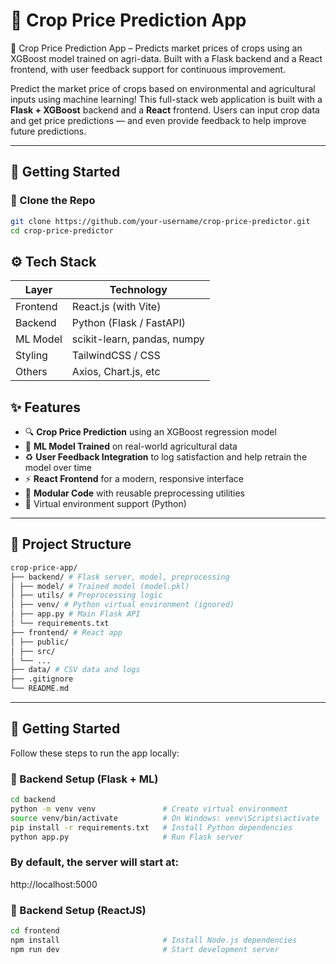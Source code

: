 # 🌾 Crop Price Prediction App

🌾 Crop Price Prediction App – Predicts market prices of crops using an XGBoost model trained on agri-data. Built with a Flask backend and a React frontend, with user feedback support for continuous improvement.

Predict the market price of crops based on environmental and agricultural inputs using machine learning! This full-stack web application is built with a **Flask + XGBoost** backend and a **React** frontend. Users can input crop data and get price predictions — and even provide feedback to help improve future predictions.

---

## 🚀 Getting Started

### 🔧 Clone the Repo

```bash
git clone https://github.com/your-username/crop-price-predictor.git
cd crop-price-predictor

```

## ⚙️ Tech Stack

| Layer      | Technology                 |
|------------|----------------------------|
| Frontend   | React.js (with Vite)       |
| Backend    | Python (Flask / FastAPI)   |
| ML Model   | scikit-learn, pandas, numpy|
| Styling    | TailwindCSS / CSS          |
| Others     | Axios, Chart.js, etc       |

## ✨ Features

- 🔍 **Crop Price Prediction** using an XGBoost regression model
- 🧠 **ML Model Trained** on real-world agricultural data
- ♻️ **User Feedback Integration** to log satisfaction and help retrain the model over time
- ⚡ **React Frontend** for a modern, responsive interface
- 🧪 **Modular Code** with reusable preprocessing utilities
- 🔐 Virtual environment support (Python)

---

## 📁 Project Structure

```bash
crop-price-app/
├── backend/ # Flask server, model, preprocessing
│ ├── model/ # Trained model (model.pkl)
│ ├── utils/ # Preprocessing logic
│ ├── venv/ # Python virtual environment (ignored)
│ ├── app.py # Main Flask API
│ └── requirements.txt
├── frontend/ # React app
│ ├── public/
│ ├── src/
│ └── ...
├── data/ # CSV data and logs
├── .gitignore
└── README.md

```
---

## 🚀 Getting Started

Follow these steps to run the app locally:

### 🔧 Backend Setup (Flask + ML)

```bash
cd backend
python -m venv venv               # Create virtual environment
source venv/bin/activate          # On Windows: venv\Scripts\activate
pip install -r requirements.txt   # Install Python dependencies
python app.py                     # Run Flask server
```


###  By default, the server will start at:
http://localhost:5000



### 🔧 Backend Setup (ReactJS)

```bash
cd frontend
npm install                       # Install Node.js dependencies
npm run dev                       # Start development server
```
